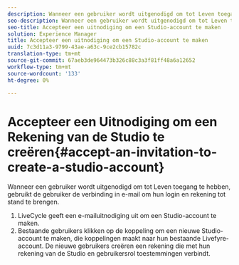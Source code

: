 ```yaml
---
description: Wanneer een gebruiker wordt uitgenodigd om tot Leven toegang te hebben, gebruikt de gebruiker de verbinding in e-mail om hun login en rekening tot stand te brengen.
seo-description: Wanneer een gebruiker wordt uitgenodigd om tot Leven toegang te hebben, gebruikt de gebruiker de verbinding in e-mail om hun login en rekening tot stand te brengen.
seo-title: Accepteer een uitnodiging om een Studio-account te maken
solution: Experience Manager
title: Accepteer een uitnodiging om een Studio-account te maken
uuid: 7c3d11a3-9799-43ae-a63c-9ce2cb15782c
translation-type: tm+mt
source-git-commit: 67aeb3de964473b326c88c3a3f81ff48a6a12652
workflow-type: tm+mt
source-wordcount: '133'
ht-degree: 0%

---
```



# Accepteer een Uitnodiging om een Rekening van de Studio te creëren{#accept-an-invitation-to-create-a-studio-account}

Wanneer een gebruiker wordt uitgenodigd om tot Leven toegang te hebben, gebruikt de gebruiker de verbinding in e-mail om hun login en rekening tot stand te brengen.

1. LiveCycle geeft een e-mailuitnodiging uit om een Studio-account te maken.
1. Bestaande gebruikers klikken op de koppeling om een nieuwe Studio-account te maken, die koppelingen maakt naar hun bestaande Livefyre-account. De nieuwe gebruikers creëren een rekening die met hun rekening van de Studio en gebruikersrol toestemmingen verbindt.
